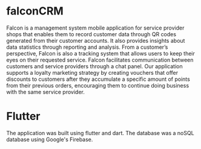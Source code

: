 # falconCRM
Falcon is a management system mobile application for service provider shops
that enables them to record customer data through QR codes generated from
their customer accounts. It also provides insights about data statistics through
reporting and analysis. From a customer’s perspective, Falcon is also a tracking
system that allows users to keep their eyes on their requested service. Falcon facilitates
communication between customers and service providers through a chat
panel. Our application supports a loyalty marketing strategy by creating vouchers
that offer discounts to customers after they accumulate a specific amount of
points from their previous orders, encouraging them to continue doing business
with the same service provider.

# Flutter
The application was built using flutter and dart.
The database was a noSQL database using Google's Firebase.
